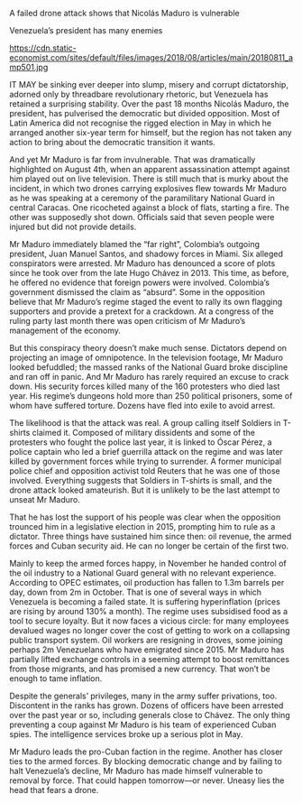A failed drone attack shows that Nicolás Maduro is vulnerable

Venezuela’s president has many enemies

https://cdn.static-economist.com/sites/default/files/images/2018/08/articles/main/20180811_amp501.jpg

IT MAY be sinking ever deeper into slump, misery and corrupt dictatorship, adorned only by threadbare revolutionary rhetoric, but Venezuela has retained a surprising stability. Over the past 18 months Nicolás Maduro, the president, has pulverised the democratic but divided opposition. Most of Latin America did not recognise the rigged election in May in which he arranged another six-year term for himself, but the region has not taken any action to bring about the democratic transition it wants.

And yet Mr Maduro is far from invulnerable. That was dramatically highlighted on August 4th, when an apparent assassination attempt against him played out on live television. There is still much that is murky about the incident, in which two drones carrying explosives flew towards Mr Maduro as he was speaking at a ceremony of the paramilitary National Guard in central Caracas. One ricocheted against a block of flats, starting a fire. The other was supposedly shot down. Officials said that seven people were injured but did not provide details.

Mr Maduro immediately blamed the “far right”, Colombia’s outgoing president, Juan Manuel Santos, and shadowy forces in Miami. Six alleged conspirators were arrested. Mr Maduro has denounced a score of plots since he took over from the late Hugo Chávez in 2013. This time, as before, he offered no evidence that foreign powers were involved. Colombia’s government dismissed the claim as “absurd”. Some in the opposition believe that Mr Maduro’s regime staged the event to rally its own flagging supporters and provide a pretext for a crackdown. At a congress of the ruling party last month there was open criticism of Mr Maduro’s management of the economy.

But this conspiracy theory doesn’t make much sense. Dictators depend on projecting an image of omnipotence. In the television footage, Mr Maduro looked befuddled; the massed ranks of the National Guard broke discipline and ran off in panic. And Mr Maduro has rarely required an excuse to crack down. His security forces killed many of the 160 protesters who died last year. His regime’s dungeons hold more than 250 political prisoners, some of whom have suffered torture. Dozens have fled into exile to avoid arrest.

The likelihood is that the attack was real. A group calling itself Soldiers in T-shirts claimed it. Composed of military dissidents and some of the protesters who fought the police last year, it is linked to Óscar Pérez, a police captain who led a brief guerrilla attack on the regime and was later killed by government forces while trying to surrender. A former municipal police chief and opposition activist told Reuters that he was one of those involved. Everything suggests that Soldiers in T-shirts is small, and the drone attack looked amateurish. But it is unlikely to be the last attempt to unseat Mr Maduro.

That he has lost the support of his people was clear when the opposition trounced him in a legislative election in 2015, prompting him to rule as a dictator. Three things have sustained him since then: oil revenue, the armed forces and Cuban security aid. He can no longer be certain of the first two.

Mainly to keep the armed forces happy, in November he handed control of the oil industry to a National Guard general with no relevant experience. According to OPEC estimates, oil production has fallen to 1.3m barrels per day, down from 2m in October. That is one of several ways in which Venezuela is becoming a failed state. It is suffering hyperinflation (prices are rising by around 130% a month). The regime uses subsidised food as a tool to secure loyalty. But it now faces a vicious circle: for many employees devalued wages no longer cover the cost of getting to work on a collapsing public transport system. Oil workers are resigning in droves, some joining perhaps 2m Venezuelans who have emigrated since 2015. Mr Maduro has partially lifted exchange controls in a seeming attempt to boost remittances from those migrants, and has promised a new currency. That won’t be enough to tame inflation.

Despite the generals’ privileges, many in the army suffer privations, too. Discontent in the ranks has grown. Dozens of officers have been arrested over the past year or so, including generals close to Chávez. The only thing preventing a coup against Mr Maduro is his team of experienced Cuban spies. The intelligence services broke up a serious plot in May.

Mr Maduro leads the pro-Cuban faction in the regime. Another has closer ties to the armed forces. By blocking democratic change and by failing to halt Venezuela’s decline, Mr Maduro has made himself vulnerable to removal by force. That could happen tomorrow—or never. Uneasy lies the head that fears a drone.